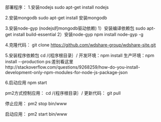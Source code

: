 部署程序：
1.安装nodejs
sudo apt-get install nodejs

2.安装mongodb
sudo apt-get install 安装mongodb

3.安装node-gyp (nodejs的mongodb驱动依赖)
1）安装编译依赖包
sudo apt-get install build-essential 
2）安装node-gyp
npm install node-gyp -g

4.克隆代码：
git clone https://github.com/wdshare-group/wdshare-site.git

5.安装程序依赖包
cd /{程序根目录｝/
开发环境：npm install
生产环境：npm install --production 
ps:差别看这里http://stackoverflow.com/questions/9268259/how-do-you-install-development-only-npm-modules-for-node-js-package-json

6.启动应用
npm start


pm2方式控制应用：
cd /{程序根目录｝/
更新代码：
git pull

停止应用：
pm2 stop bin/www

启动应用：
pm2 start  bin/www


